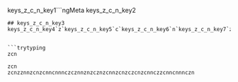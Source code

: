 keys_z_c_n_key1```ngMeta
keys_z_c_n_key2
```
## keys_z_c_n_key3
keys_z_c_n_key4`z`keys_z_c_n_key5`c`keys_z_c_n_key6`n`keys_z_c_n_key7`z`keys_z_c_n_key8`c`keys_z_c_n_key9`n`keys_z_c_n_key10


```trytyping
zcn
```
```practicetyping
zcn
zcnzznnzcnzcnncnnnczcznnznzcznzcnnzcnzczcnzcnnczzcnncnnnczn
```
